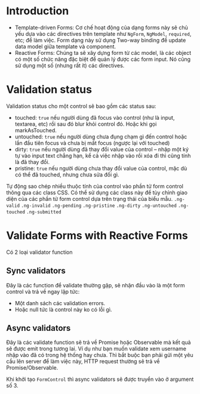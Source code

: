 # Introduction
- Template-driven Forms: Cơ chế hoạt động của dạng forms này sẽ chủ yếu dựa vào các directives trên template như `NgForm`, `NgModel`, `required`, etc; để làm việc. Form dạng này sử dụng Two-way binding để update data model giữa template và component.
- Reactive Forms: Chúng ta sẽ xây dựng form từ các model, là các object có một số chức năng đặc biệt để quản lý được các form input. Nó cũng sử dụng một số (nhưng rất ít) các directives.

# Validation status

Validation status cho một control sẽ bao gồm các status sau:

- touched: `true` nếu người dùng đã focus vào control (như là input, textarea, etc) rồi sau đó blur khỏi control đó. Hoặc khi gọi markAsTouched.
- untouched: `true` nếu người dùng chưa đụng chạm gì đến control hoặc lần đầu tiên focus và chưa bị mất focus (ngược lại với touched)
- dirty: `true` nếu người dùng đã thay đổi value của control – nhập một ký tự vào input text chẳng hạn, kể cả việc nhập vào rồi xóa đi thì cũng tính là đã thay đổi.
- pristine: `true` nếu người dùng chưa thay đổi value của control, mặc dù có thể đã touched, nhưng chưa sửa đổi gì.

Tự động sao chép nhiều thuộc tính của control vào phần tử form control thông qua các class CSS. Có thể sử dụng các class này để tùy chỉnh giao diện của các phần tử form control dựa trên trạng thái của biểu mẫu.
`.ng-valid`
`.ng-invalid`
`.ng-pending`
`.ng-pristine`
`.ng-dirty`
`.ng-untouched`
`.ng-touched`
`.ng-submitted`
# Validate Forms with Reactive Forms

Có 2 loại validator function

## Sync validators 
Đây là các function để validate thường gặp, sẽ nhận đầu vào là một form control và trả về ngay lập tức:
- Một danh sách các validation errors.
- Hoặc null tức là control này ko có lỗi gì.

## Async validators 
Đây là các validate function sẽ trả về Promise hoặc Observable mà kết quả sẽ được emit trong tương lai. Ví dụ như bạn muốn validate xem username nhập vào đã có trong hệ thống hay chưa. Thì bắt buộc bạn phải gửi một yêu cầu lên server để làm việc này, HTTP request thường sẽ trả về Promise/Observable.

Khi khởi tạo `FormControl` thì async validators sẽ được truyển vào ở argument số 3.